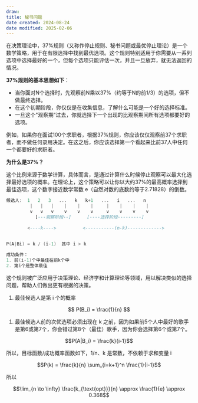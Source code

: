 ```yaml
---
draw:
title: 秘书问题
date created: 2024-08-24
date modified: 2025-02-06
---
```


在决策理论中，37%规则（又称作停止规则、秘书问题或最优停止理论）是一个数学策略，用于在有限选择中找到最优选项。这个规则特别适用于你需要从一系列选项中选择最好的一个，但每个选项只能评估一次，并且一旦放弃，就无法返回的情况。

**37%规则的基本思想如下**：

- 当你面对N个选择时，先观察前N乘以37%（约等于N的前1/3）的选项，但不做最终选择。
- 在这个初期阶段，你仅仅是在收集信息，了解什么可能是一个好的选择标准。
- 一旦这个"观察期"过去，你就选择下一个出现的比观察期间所有选项都要好的选项。

例如，如果你在面试100个求职者，根据37%规则，你应该仅仅观察前37个求职者，而不做任何录用决定。在这之后，你应该选择第一个看起来比前37人中任何一个都要好的求职者。

  

**为什么是37%？**

这个比例来源于数学计算，具体而言，是通过计算什么时候停止观察可以最大化选择最好选项的概率。在理论上，这个策略可以让你以大约37%的最高概率选择到最佳选项，这个数字接近数学常数 e（自然对数的底数约等于2.71828）的倒数。

```a
候选人:  1   2   3   ...   k   k+1   ...   i   ...   n
         |   |   |    |    |    |     |    |    |    |
         v   v   v    v    v    v     v    v    v    v
           [---观察阶段--]      [----选择阶段---------]
                  
        <----k---->          <-----------(n-k)------------->
                     

P(A|Bi) = k / (i-1)  其中 i > k

成功条件：
1. 前(i-1)个中最佳在前k个中
2. 第i个是整体最佳
```

这个规则被广泛应用于决策理论、经济学和计算理论等领域，用以解决类似的选择问题，帮助人们做出更有根据的决策。

1. 最佳候选人是第 i 个的概率

$$
P(B_i) = \frac{1}{n}
$$

 1. 最佳候选人前的次优选项必须出现在 k 之前，因为如果前5个人中最好的歌手是第6或第7个，你会错过第8个（最佳）歌手，因为你会选择第6个或第7个。

 $$P(A|B_i) = \frac{k}{i-1}$$

 所以，目标函数/成功概率函数如下，1/n、k 是常数，不依赖于求和变量 i  

 $$P(k) = \frac{k}{n} \sum_{i=k+1}^n \frac{1}{i-1}$$

所以  

$$\lim_{n \to \infty} \frac{k_{\text{opt}}}{n} \approx \frac{1}{e} \approx 0.368$$
